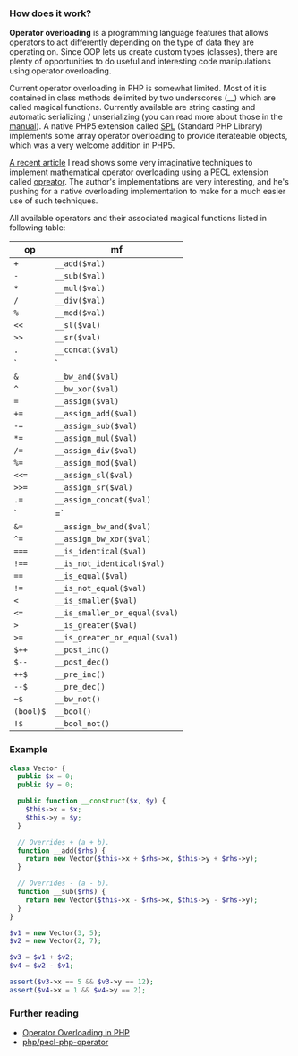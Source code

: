 ### How does it work?

__Operator overloading__ is a programming language features that allows operators to act differently depending on the type of data they are operating on. Since OOP lets us create custom types (classes), there are plenty of opportunities to do useful and interesting code manipulations using operator overloading.

Current operator overloading in PHP is somewhat limited. Most of it is contained in class methods delimited by two underscores (__) which are called magical functions. Currently available are string casting and automatic serializing / unserializing (you can read more about those in the [manual](http://www.php.net/oop5.magic)). A native PHP5 extension called [SPL](http://www.php.net/~helly/php/ext/spl/) (Standard PHP Library) implements some array operator overloading to provide iterateable objects, which was a very welcome addition in PHP5.

[A recent article](http://webreflection.blogspot.com/2008/06/from-future-php-javascript-like-number.html) I read shows some very imaginative techniques to implement mathematical operator overloading using a PECL extension called [opreator](http://pecl.php.net/package/operator). The author's implementations are very interesting, and he's pushing for a native overloading implementation to make for a much easier use of such techniques.

All available operators and their associated magical functions listed in following table:

| __op__ | __mf__ |
|---|---|
| `+` | `__add($val)` |
| `-` | `__sub($val)` |
| `*` | `__mul($val)` |
| `/` | `__div($val)` |
| `%` | `__mod($val)` |
| `<<` | `__sl($val)` |
| `>>` | `__sr($val)` |
| `.` | `__concat($val)` |
| `|` | `__bw_or($val)` |
| `&` | `__bw_and($val)` |
| `^` | `__bw_xor($val)` |
| `=` | `__assign($val)` |
| `+=` | `__assign_add($val)` |
| `-=` | `__assign_sub($val)` |
| `*=` | `__assign_mul($val)` |
| `/=` | `__assign_div($val)` |
| `%=` | `__assign_mod($val)` |
| `<<=` | `__assign_sl($val)` |
| `>>=` | `__assign_sr($val)` |
| `.=` | `__assign_concat($val)` |
| `|=` | `__assign_bw_or($val)` |
| `&=` | `__assign_bw_and($val)` |
| `^=` | `__assign_bw_xor($val)` |
| `===` | `__is_identical($val)` |
| `!==` | `__is_not_identical($val)` |
| `==` | `__is_equal($val)` |
| `!=` | `__is_not_equal($val)` |
| `<` | `__is_smaller($val)` |
| `<=` | `__is_smaller_or_equal($val)` |
| `>` | `__is_greater($val)` |
| `>=` | `__is_greater_or_equal($val)` |
| `$++` | `__post_inc()` |
| `$--` | `__post_dec()` |
| `++$` | `__pre_inc()` |
| `--$` | `__pre_dec()` |
| `~$` | `__bw_not()` |
| `(bool)$` | `__bool()` |
| `!$` | `__bool_not()` |

### Example

```php
class Vector {
  public $x = 0;
  public $y = 0;

  public function __construct($x, $y) {
    $this->x = $x;
    $this->y = $y;
  }

  // Overrides + (a + b).
  function __add($rhs) {
    return new Vector($this->x + $rhs->x, $this->y + $rhs->y);
  }

  // Overrides - (a - b).
  function __sub($rhs) {
    return new Vector($this->x - $rhs->x, $this->y - $rhs->y);
  }
}

$v1 = new Vector(3, 5);
$v2 = new Vector(2, 7);

$v3 = $v1 + $v2;
$v4 = $v2 - $v1;

assert($v3->x == 5 && $v3->y == 12);
assert($v4->x = 1 && $v4->y == 2);
```

### Further reading

- [Operator Overloading in PHP](http://www.techfounder.net/2008/07/08/operator-overloading-in-php/)
- [php/pecl-php-operator](https://github.com/php/pecl-php-operator)